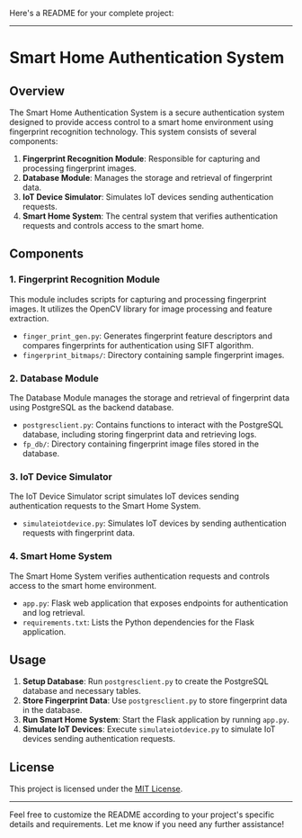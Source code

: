 Here's a README for your complete project:

---

# Smart Home Authentication System

## Overview

The Smart Home Authentication System is a secure authentication system designed to provide access control to a smart home environment using fingerprint recognition technology. This system consists of several components:

1. **Fingerprint Recognition Module**: Responsible for capturing and processing fingerprint images.
2. **Database Module**: Manages the storage and retrieval of fingerprint data.
3. **IoT Device Simulator**: Simulates IoT devices sending authentication requests.
4. **Smart Home System**: The central system that verifies authentication requests and controls access to the smart home.

## Components

### 1. Fingerprint Recognition Module

This module includes scripts for capturing and processing fingerprint images. It utilizes the OpenCV library for image processing and feature extraction.

- `finger_print_gen.py`: Generates fingerprint feature descriptors and compares fingerprints for authentication using SIFT algorithm.
- `fingerprint_bitmaps/`: Directory containing sample fingerprint images.

### 2. Database Module

The Database Module manages the storage and retrieval of fingerprint data using PostgreSQL as the backend database.

- `postgresclient.py`: Contains functions to interact with the PostgreSQL database, including storing fingerprint data and retrieving logs.
- `fp_db/`: Directory containing fingerprint image files stored in the database.

### 3. IoT Device Simulator

The IoT Device Simulator script simulates IoT devices sending authentication requests to the Smart Home System.

- `simulateiotdevice.py`: Simulates IoT devices by sending authentication requests with fingerprint data.

### 4. Smart Home System

The Smart Home System verifies authentication requests and controls access to the smart home environment.

- `app.py`: Flask web application that exposes endpoints for authentication and log retrieval.
- `requirements.txt`: Lists the Python dependencies for the Flask application.

## Usage

1. **Setup Database**: Run `postgresclient.py` to create the PostgreSQL database and necessary tables.
2. **Store Fingerprint Data**: Use `postgresclient.py` to store fingerprint data in the database.
3. **Run Smart Home System**: Start the Flask application by running `app.py`.
4. **Simulate IoT Devices**: Execute `simulateiotdevice.py` to simulate IoT devices sending authentication requests.


## License

This project is licensed under the [MIT License](LICENSE).

---

Feel free to customize the README according to your project's specific details and requirements. Let me know if you need any further assistance!
